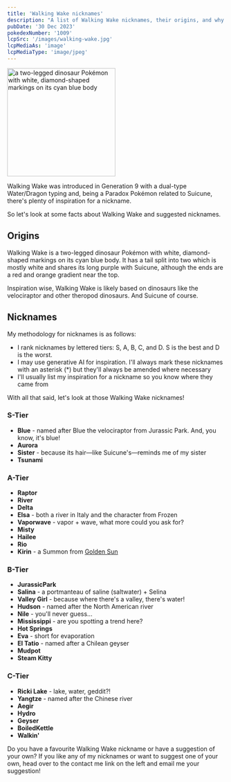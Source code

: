```yaml
---
title: 'Walking Wake nicknames'
description: "A list of Walking Wake nicknames, their origins, and why I think they're cool."
pubDate: '30 Dec 2023'
pokedexNumber: '1009'
lcpSrc: '/images/walking-wake.jpg'
lcpMediaAs: 'image'
lcpMediaType: 'image/jpeg'
---
```


<div class="img-center"><img src="/images/walking-wake.jpg" width="250px" height="250px" alt="a two-legged dinosaur Pokémon with white, diamond-shaped markings on its cyan blue body"></div>

Walking Wake was introduced in Generation 9 with a dual-type Water/Dragon typing and, being a Paradox Pokémon related to Suicune, there's plenty of inspiration for a nickname.

So let's look at some facts about Walking Wake and suggested nicknames.

## Origins

Walking Wake is a two-legged dinosaur Pokémon with white, diamond-shaped markings on its cyan blue body. It has a tail split into two which is mostly white and shares its long purple with Suicune, although the ends are a red and orange gradient near the top.

Inspiration wise, Walking Wake is likely based on dinosaurs like the velociraptor and other theropod dinosaurs. And Suicune of course.

## Nicknames

My methodology for nicknames is as follows:

* I rank nicknames by lettered tiers: S, A, B, C, and D. S is the best and D is the worst.
* I may use generative AI for inspiration. I'll always mark these nicknames with an asterisk (\*) but they'll always be amended where necessary
* I'll usually list my inspiration for a nickname so you know where they came from

With all that said, let's look at those Walking Wake nicknames!

### S-Tier

* **Blue** - named after Blue the velociraptor from Jurassic Park. And, you know, it's blue!
* **Aurora**
* **Sister** - because its hair—like Suicune's—reminds me of my sister
* **Tsunami**

### A-Tier

* **Raptor**
* **River**
* **Delta**
* **Elsa** - both a river in Italy and the character from Frozen
* **Vaporwave** - vapor + wave, what more could you ask for?
* **Misty**
* **Hailee**
* **Rio**
* **Kirin** - a Summon from [Golden Sun](/nicknames/themes/golden-sun/)

### B-Tier

* **JurassicPark**
* **Salina** - a portmanteau of saline (saltwater) + Selina
* **Valley Girl** - because where there's a valley, there's water!
* **Hudson** - named after the North American river
* **Nile** - you'll never guess...
* **Mississippi** - are you spotting a trend here?
* **Hot Springs**
* **Eva** - short for evaporation
* **El Tatio** - named after a Chilean geyser
* **Mudpot**
* **Steam Kitty**

### C-Tier

* **Ricki Lake** - lake, water, geddit?!
* **Yangtze** - named after the Chinese river
* **Aegir**
* **Hydro**
* **Geyser**
* **BoiledKettle**
* **Walkin'**

Do you have a favourite Walking Wake nickname or have a suggestion of your own? If you like any of my nicknames or want to suggest one of your own, head over to the contact me link on the left and email me your suggestion!